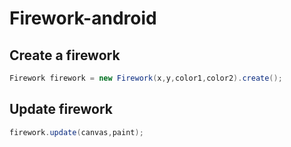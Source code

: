 # Firework-android

## Create a firework
```java
Firework firework = new Firework(x,y,color1,color2).create();
```
## Update firework
```java
firework.update(canvas,paint);

```